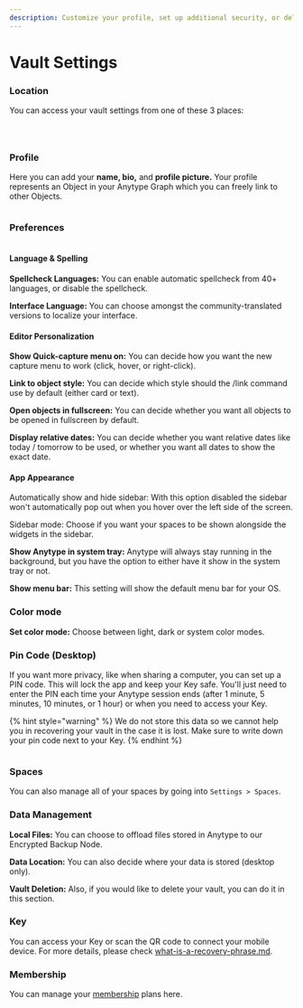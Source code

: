 ```yaml
---
description: Customize your profile, set up additional security, or delete your vault
---
```


# Vault Settings

### Location

You can access your vault settings from one of these 3 places:

<div>

<figure><img src="../../.gitbook/assets/image.png" alt=""><figcaption></figcaption></figure>

 

<figure><img src="../../.gitbook/assets/image (3).png" alt=""><figcaption></figcaption></figure>

 

<figure><img src="../../.gitbook/assets/image (5).png" alt=""><figcaption></figcaption></figure>

</div>

### Profile

Here you can add your **name, bio,** and **profile picture.** Your profile represents an Object in your Anytype Graph which you can freely link to other Objects.

<figure><img src="../../.gitbook/assets/Screenshot 2023-08-17 at 18.24.27.png" alt=""><figcaption></figcaption></figure>

### Preferences

<figure><img src="../../.gitbook/assets/image (6).png" alt=""><figcaption></figcaption></figure>

#### Language & Spelling

**Spellcheck Languages:** You can enable automatic spellcheck from 40+ languages, or disable the spellcheck.

**Interface Language:** You can choose amongst the community-translated versions to localize your interface.

#### Editor Personalization&#x20;

**Show Quick-capture menu on:** You can decide how you want the new capture menu to work (click, hover, or right-click).

**Link to object style:** You can decide which style should the /link command use by default (either card or text).

**Open objects in fullscreen:** You can decide whether you want all objects to be opened in fullscreen by default.

**Display relative dates:** You can decide whether you want relative dates like today / tomorrow to be used, or whether you want all dates to show the exact date.

#### App Appearance

Automatically show and hide sidebar: With this option disabled the sidebar won't automatically pop out when you hover over the left side of the screen.

Sidebar mode: Choose if you want your spaces to be shown alongside the widgets in the sidebar.

**Show Anytype in system tray:** Anytype will always stay running in the background, but you have the option to either have it show in the system tray or not.

**Show menu bar:** This setting will show the default menu bar for your OS.

### Color mode

**Set color mode:** Choose between light, dark or system color modes.

### Pin Code (Desktop)

If you want more privacy, like when sharing a computer, you can set up a PIN code. This will lock the app and keep your Key safe. You'll just need to enter the PIN each time your Anytype session ends (after 1 minute, 5 minutes, 10 minutes, or 1 hour) or when you need to access your Key.

{% hint style="warning" %}
We do not store this data so we cannot help you in recovering your vault in the case it is lost. Make sure to write down your pin code next to your Key.
{% endhint %}

<figure><img src="../../.gitbook/assets/image (67).png" alt=""><figcaption></figcaption></figure>

### Spaces

You can also manage all of your spaces by going into `Settings > Spaces`.

### Data Management

**Local Files:** You can choose to offload files stored in Anytype to our Encrypted Backup Node.

**Data Location:** You can also decide where your data is stored (desktop only).

**Vault Deletion:** Also, if you would like to delete your vault, you can do it in this section.

### Key

You can access your Key or scan the QR code to connect your mobile device. For more details, please check [what-is-a-recovery-phrase.md](../../data-and-security/what-is-a-recovery-phrase.md "mention").

### Membership

You can manage your [membership](../../memberships/monetization/) plans here.
